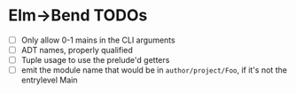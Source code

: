 # Elm->Bend TODOs

- [ ] Only allow 0-1 mains in the CLI arguments
- [ ] ADT names, properly qualified
- [ ] Tuple usage to use the prelude'd getters
- [ ] emit the module name that would be in `author/project/Foo`, if it's not the entrylevel Main
